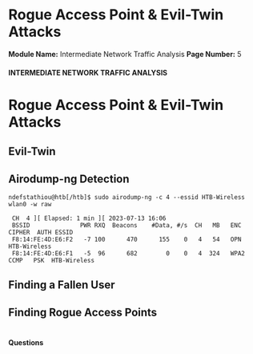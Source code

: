 <!--
 // Platform: Academy
// URL: https://academy.hackthebox.com/module/229/section/2449
// Platform Version: V1
// Module ID: 229
// Module Name: Intermediate Network Traffic Analysis
// Module Difficulty: Easy
// Section ID: 2449
// Section Title: Rogue Access Point & Evil-Twin Attacks
// Page Title: Hack The Box - Academy
// Page Number: 5
-->

# Rogue Access Point & Evil-Twin Attacks

**Module Name:** Intermediate Network Traffic Analysis **Page Number:** 5

#### 

#### INTERMEDIATE NETWORK TRAFFIC ANALYSIS

# Rogue Access Point & Evil-Twin Attacks

## Evil-Twin

## Airodump-ng Detection

``` shell-session
ndefstathiou@htb[/htb]$ sudo airodump-ng -c 4 --essid HTB-Wireless wlan0 -w raw

 CH  4 ][ Elapsed: 1 min ][ 2023-07-13 16:06    
 BSSID              PWR RXQ  Beacons    #Data, #/s  CH   MB   ENC CIPHER  AUTH ESSID
 F8:14:FE:4D:E6:F2   -7 100      470      155    0   4   54   OPN              HTB-Wireless
 F8:14:FE:4D:E6:F1   -5  96      682        0    0   4  324   WPA2 CCMP   PSK  HTB-Wireless
```

## Finding a Fallen User

## Finding Rogue Access Points

# 

# 

#### Questions

####